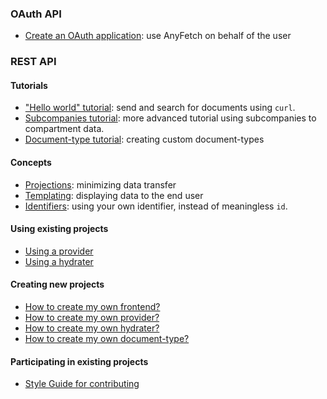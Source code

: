 
### OAuth API
* [Create an OAuth application](/guides/tutorials/oauth.html): use AnyFetch on behalf of the user

### REST API
#### Tutorials
* ["Hello world" tutorial](/guides/tutorials/hello-world.html): send and search for documents using `curl`.
* [Subcompanies tutorial](/guides/tutorials/subcompanies.html): more advanced tutorial using subcompanies to compartment data.
* [Document-type tutorial](/guides/tutorials/document-type.html): creating custom document-types 

#### Concepts
* [Projections](/guides/concepts/projection.html): minimizing data transfer
* [Templating](/guides/concepts/templating.html): displaying data to the end user
* [Identifiers](/guides/concepts/identifier.html): using your own identifier, instead of meaningless `id`.

#### Using existing projects
* [Using a provider](/guides/using/provider.html)
* [Using a hydrater](/guides/using/hydrater.html)

#### Creating new projects
* [How to create my own frontend?](/guides/creating/frontend.html)
* [How to create my own provider?](/guides/creating/provider.html)
* [How to create my own hydrater?](/guides/creating/hydrater.html)
* [How to create my own document-type?](/guides/creating/document-type.html)

#### Participating in existing projects
* [Style Guide for contributing](/contributing.html)


